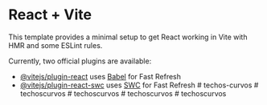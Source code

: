 # React + Vite

This template provides a minimal setup to get React working in Vite with HMR and some ESLint rules.

Currently, two official plugins are available:

- [@vitejs/plugin-react](https://github.com/vitejs/vite-plugin-react/blob/main/packages/plugin-react/README.md) uses [Babel](https://babeljs.io/) for Fast Refresh
- [@vitejs/plugin-react-swc](https://github.com/vitejs/vite-plugin-react-swc) uses [SWC](https://swc.rs/) for Fast Refresh
#   t e c h o s - c u r v o s  
 #   t e c h o s c u r v o s  
 #   t e c h o s c u r v o s  
 #   t e c h o s c u r v o s  
 #   t e c h o s c u r v o s  
 